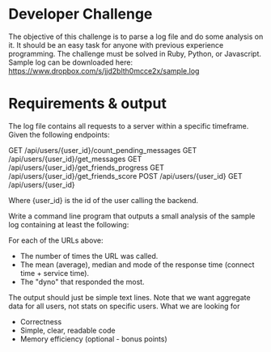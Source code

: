 # Developer Challenge #
The objective of this challenge is to parse a log file and do some analysis on it. It should be an easy task for anyone with previous experience programming. The challenge must be solved in Ruby, Python, or Javascript.
Sample log can be downloaded here: https://www.dropbox.com/s/jjd2blth0mcce2x/sample.log

# Requirements & output #
The log file contains all requests to a server within a specific timeframe. Given the following endpoints:

GET /api/users/{user_id}/count_pending_messages
GET /api/users/{user_id}/get_messages
GET /api/users/{user_id}/get_friends_progress
GET /api/users/{user_id}/get_friends_score
POST /api/users/{user_id}
GET /api/users/{user_id}

Where {user_id} is the id of the user calling the backend.

Write a command line program that outputs a small analysis of the sample log containing at least the following:

For each of the URLs above:

* The number of times the URL was called.
* The mean (average), median and mode of the response time (connect time + service time).
* The "dyno" that responded the most.

The output should just be simple text lines. Note that we want aggregate data for all users, not stats on specific users.
What we are looking for
* Correctness
* Simple, clear, readable code
* Memory efficiency (optional - bonus points)
